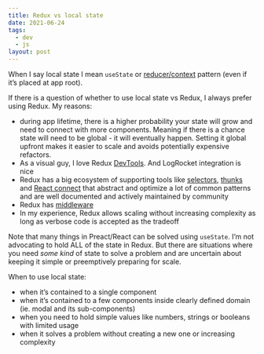 ```yaml
---
title: Redux vs local state
date: 2021-06-24
tags:
  - dev
  - js
layout: post
---
```


When I say local state I mean `useState` or [reducer/context](https://blog.logrocket.com/use-hooks-and-context-not-react-and-redux/) pattern (even if it’s placed at app root).

If there is a question of whether to use local state vs Redux, I always prefer using Redux. My reasons:
- during app lifetime, there is a higher probability your state will grow and need to connect with more components. Meaning if there is a chance state will need to be global - it will eventually happen. Setting it global upfront makes it easier to scale and avoids potentially expensive refactors.
- As a visual guy, I love Redux [DevTools](https://chrome.google.com/webstore/detail/redux-devtools/lmhkpmbekcpmknklioeibfkpmmfibljd?hl=en). And LogRocket integration is nice
- Redux has a big ecosystem of supporting tools like [selectors](https://github.com/reduxjs/reselect), [thunks](https://github.com/reduxjs/redux-thunk) and [React connect](https://react-redux.js.org/) that abstract and optimize a lot of common patterns and are well documented and actively maintained by community
- Redux has [middleware](https://redux.js.org/understanding/history-and-design/middleware)
- In my experience, Redux allows scaling without increasing complexity as long as verbose code is accepted as the tradeoff

Note that many things in Preact/React can be solved using `useState`. I’m not advocating to hold ALL of the state in Redux. But there are situations where you need _some kind_ of state to solve a problem and are uncertain about keeping it simple or preemptively preparing for scale.

When to use local state:
- when it’s contained to a single component
- when it’s contained to a few components inside clearly defined domain (ie. modal and its sub-components)
- when you need to hold simple values like numbers, strings or booleans with limited usage
- when it solves a problem without creating a new one or increasing complexity

